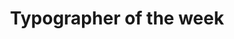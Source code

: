 ---
layout: home
title: "Typographer of the week"
description: |
  These are small assignments we'll do weekly.
details: |

  ## Typographer of the week

  - Person's background 
  - Fonts they designed 
  - Style, purpose of the font 

  ### Typographers 

  - John Baskerville 
  - Claude Garamond 
  - Stanley Morison 
  - Giambattista Bodoni 
  - Paul Renner 
  - Jan Tschichold 
  - Jonathan Hoefler 
  - Carol Twombly 
  - Adrian Frutiger 
  - Erik Spiekermann 
  - Matthew Carter 
  - Max Miedinger 
  - Tobias Frere-Jones

---